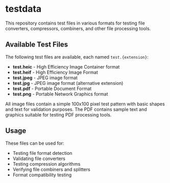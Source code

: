 # testdata

This repository contains test files in various formats for testing file converters, compressors, combiners, and other file processing tools.

## Available Test Files

The following test files are available, each named `test.{extension}`:

- **test.heic** - High Efficiency Image Container format
- **test.heif** - High Efficiency Image Format 
- **test.jpeg** - JPEG image format
- **test.jpg** - JPEG image format (alternative extension)
- **test.pdf** - Portable Document Format
- **test.png** - Portable Network Graphics format

All image files contain a simple 100x100 pixel test pattern with basic shapes and text for validation purposes. The PDF contains sample text and graphics suitable for testing PDF processing tools.

## Usage

These files can be used for:
- Testing file format detection
- Validating file converters
- Testing compression algorithms
- Verifying file combiners and splitters
- Format compatibility testing